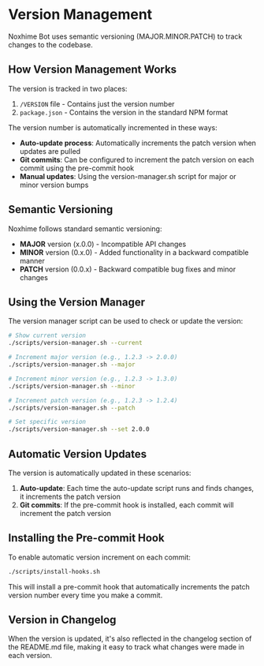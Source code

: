 # Version Management

Noxhime Bot uses semantic versioning (MAJOR.MINOR.PATCH) to track changes to the codebase.

## How Version Management Works

The version is tracked in two places:
1. `/VERSION` file - Contains just the version number
2. `package.json` - Contains the version in the standard NPM format

The version number is automatically incremented in these ways:
- **Auto-update process**: Automatically increments the patch version when updates are pulled
- **Git commits**: Can be configured to increment the patch version on each commit using the pre-commit hook
- **Manual updates**: Using the version-manager.sh script for major or minor version bumps

## Semantic Versioning

Noxhime follows standard semantic versioning:

- **MAJOR** version (x.0.0) - Incompatible API changes
- **MINOR** version (0.x.0) - Added functionality in a backward compatible manner
- **PATCH** version (0.0.x) - Backward compatible bug fixes and minor changes

## Using the Version Manager

The version manager script can be used to check or update the version:

```bash
# Show current version
./scripts/version-manager.sh --current

# Increment major version (e.g., 1.2.3 -> 2.0.0)
./scripts/version-manager.sh --major

# Increment minor version (e.g., 1.2.3 -> 1.3.0)
./scripts/version-manager.sh --minor

# Increment patch version (e.g., 1.2.3 -> 1.2.4)
./scripts/version-manager.sh --patch

# Set specific version
./scripts/version-manager.sh --set 2.0.0
```

## Automatic Version Updates

The version is automatically updated in these scenarios:

1. **Auto-update**: Each time the auto-update script runs and finds changes, it increments the patch version
2. **Git commits**: If the pre-commit hook is installed, each commit will increment the patch version

## Installing the Pre-commit Hook

To enable automatic version increment on each commit:

```bash
./scripts/install-hooks.sh
```

This will install a pre-commit hook that automatically increments the patch version number every time you make a commit.

## Version in Changelog

When the version is updated, it's also reflected in the changelog section of the README.md file, making it easy to track what changes were made in each version.
